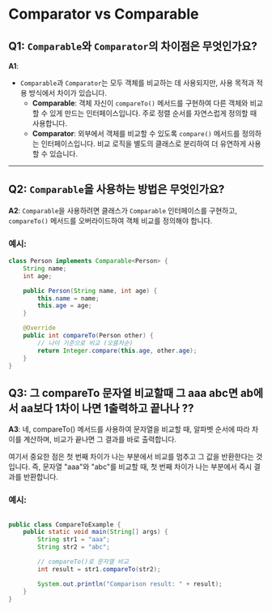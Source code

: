 # Comparator vs Comparable

## Q1: `Comparable`와 `Comparator`의 차이점은 무엇인가요?

**A1**: 
- `Comparable`과 `Comparator`는 모두 객체를 비교하는 데 사용되지만, 사용 목적과 적용 방식에서 차이가 있습니다.
  - **Comparable**: 객체 자신이 `compareTo()` 메서드를 구현하여 다른 객체와 비교할 수 있게 만드는 인터페이스입니다. 주로 정렬 순서를 자연스럽게 정의할 때 사용합니다.
  - **Comparator**: 외부에서 객체를 비교할 수 있도록 `compare()` 메서드를 정의하는 인터페이스입니다. 비교 로직을 별도의 클래스로 분리하여 더 유연하게 사용할 수 있습니다.

---

## Q2: `Comparable`을 사용하는 방법은 무엇인가요?

**A2**: 
`Comparable`을 사용하려면 클래스가 `Comparable` 인터페이스를 구현하고, `compareTo()` 메서드를 오버라이드하여 객체 비교를 정의해야 합니다. 

### 예시:
```java
class Person implements Comparable<Person> {
    String name;
    int age;

    public Person(String name, int age) {
        this.name = name;
        this.age = age;
    }

    @Override
    public int compareTo(Person other) {
        // 나이 기준으로 비교 (오름차순)
        return Integer.compare(this.age, other.age);
    }
}
```
## Q3: 그 compareTo 문자열 비교할때 그 aaa abc면 ab에서 aa보다 1차이 나면 1출력하고 끝나나 ??

**A3**: 
네, compareTo() 메서드를 사용하여 문자열을 비교할 때, 알파벳 순서에 따라 차이를 계산하며, 비교가 끝나면 그 결과를 바로 출력합니다.

여기서 중요한 점은 첫 번째 차이가 나는 부분에서 비교를 멈추고 그 값을 반환한다는 것입니다. 즉, 문자열 "aaa"와 "abc"를 비교할 때, 첫 번째 차이가 나는 부분에서 즉시 결과를 반환합니다.
### 예시:
```java

public class CompareToExample {
    public static void main(String[] args) {
        String str1 = "aaa";
        String str2 = "abc";

        // compareTo()로 문자열 비교
        int result = str1.compareTo(str2);

        System.out.println("Comparison result: " + result);
    }
}
```
